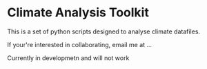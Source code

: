 # Climate Analysis Toolkit

This is a set of python scripts designed to analyse climate datafiles.


If your're interested in collaborating, email me at ...

Currently in developmetn and will not work

